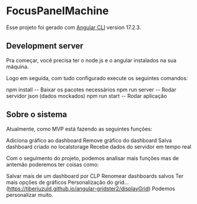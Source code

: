# FocusPanelMachine

Esse projeto foi gerado com [Angular CLI](https://github.com/angular/angular-cli) version 17.2.3.

## Development server

Pra começar, você precisa ter o node.js e o angular instalados na sua máquina.

Logo em seguida, com tudo configurado execute os seguintes comandos:

npm install -- Baixar os pacotes necessários
npm run server -- Rodar servidor json (dados mockados)
npm run start -- Rodar aplicação 

## Sobre o sistema

Atualmente, como MVP está fazendo as seguintes funções:

Adiciona gráfico ao dashboard
Remove gráfico do dashboard
Salva dashboard criado no localstorage
Recebe dados do servidor em tempo real

Com o seguimento do projeto, podemos analisar mais funções mas de antemão poderemos ter coisas como:

Salvar mais de um dashboard por CLP
Renomear dashboards salvos
Ter mais opções de gráficos
Personalização do grid... (https://tiberiuzuld.github.io/angular-gridster2/displayGrid)
Podemos personalizar muito.

